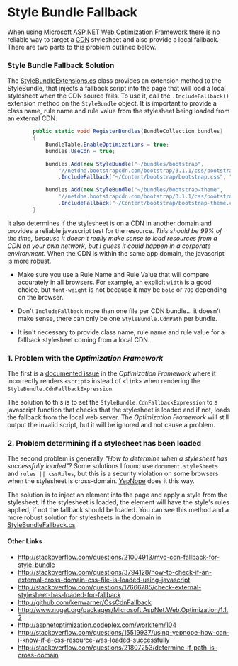 Style Bundle Fallback
===================

When using [Microsoft ASP.NET Web Optimization Framework](http://www.nuget.org/packages/Microsoft.AspNet.Web.Optimization/1.1.2) there is no reliable way to target a [CDN](http://en.wikipedia.org/wiki/Content_delivery_network) stylesheet and also provide a local fallback. There are two parts to this problem outlined below. 

### Style Bundle Fallback Solution
The [StyleBundleExtensions.cs](http://github.com/EmberConsultingGroup/StyleBundleFallback/blob/master/Website/App_Start/StyleBundleExtensions.cs) class provides an extension method to the StyleBundle, that injects a fallback script into the page that will load a local stylesheet when the CDN source fails. To use it, call the `.IncludeFallback()` extension method on the `StyleBundle` object. It is important to provide a class name, rule name and rule value from the stylesheet being loaded from an external CDN.

```c#
        public static void RegisterBundles(BundleCollection bundles)
        {
            BundleTable.EnableOptimizations = true;
            bundles.UseCdn = true;

            bundles.Add(new StyleBundle("~/bundles/bootstrap",
                "//netdna.bootstrapcdn.com/bootstrap/3.1.1/css/bootstrap.min.css")
                .IncludeFallback("~/Content/bootstrap/bootstrap.css", "sr-only", "width", "1px"));

            bundles.Add(new StyleBundle("~/bundles/bootstrap-theme",
                "//netdna.bootstrapcdn.com/bootstrap/3.1.1/css/bootstrap-theme.min.css")
                .IncludeFallback("~/Content/bootstrap/bootstrap-theme.css", "well", "background-repeat", "repeat-x"));
        }
```

It also determines if the stylesheet is on a CDN in another domain and provides a reliable javascript test for the resource. *This should be 99% of the time, because it doesn't really make sense to load resources from a CDN on your own network, but I guess it could happen in a corporate environment.* When the CDN is within the same app domain, the javascript is more robust.

* Make sure you use a Rule Name and Rule Value that will compare accurately in all browsers. For example, an explicit `width` is a good choice, but `font-weight` is not because it may be `bold` or `700` depending on the browser.

* Don't `IncludeFallback` more than one file per CDN bundle... it doesn't make sense, there can only be one `StyleBundle.CdnPath` per bundle.

* It isn't necessary to provide class name, rule name and rule value for a fallback stylesheet coming from a local CDN.

### 1. Problem with the *Optimization Framework*

The first is a [documented issue](http://aspnetoptimization.codeplex.com/workitem/104) in the *Optimization Framework* where it incorrectly renders `<script>` instead of `<link>` when rendering the `StyleBundle.CdnFallbackExpression`.

The solution to this is to set the `StyleBundle.CdnFallbackExpression` to a javascript function that checks that the stylesheet is loaded and if not, loads the fallback from the local web server. The *Optimization Framework* will still output the invalid script, but it will be ignored and not cause a problem.

### 2. Problem determining if a stylesheet has been loaded

The second problem is generally *"How to determine when a stylesheet has successfully loaded"*? Some solutions I found use `document.styleSheets` and `rules || cssRules`, but this is a security violation on some browsers when the stylesheet is cross-domain. [YepNope](http://github.com/SlexAxton/yepnope.js/blob/master/plugins/yepnope.css.js) does it this way.

The solution is to inject an element into the page and apply a style from the stylesheet. If the stylesheet is loaded, the element will have the style's rules applied, if not the fallback should be loaded. You can see this method and a more robust solution for stylesheets in the domain in [StyleBundleFallback.cs](http://github.com/EmberConsultingGroup/StyleBundleFallback/blob/master/Website/App_Start/StyleBundleExtensions.cs)


#### Other Links

* http://stackoverflow.com/questions/21004913/mvc-cdn-fallback-for-style-bundle
* http://stackoverflow.com/questions/3794128/how-to-check-if-an-external-cross-domain-css-file-is-loaded-using-javascript
* http://stackoverflow.com/questions/17666785/check-external-stylesheet-has-loaded-for-fallback
* http://github.com/kenwarner/CssCdnFallback
* http://www.nuget.org/packages/Microsoft.AspNet.Web.Optimization/1.1.2
* http://aspnetoptimization.codeplex.com/workitem/104
* http://stackoverflow.com/questions/15519937/using-yepnope-how-can-i-know-if-a-css-resource-was-loaded-successfully
* http://stackoverflow.com/questions/21807253/determine-if-path-is-cross-domain

